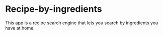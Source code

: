 # Recipe-by-ingredients
This app  is a recipe search engine that lets you search by ingredients you have at home.
